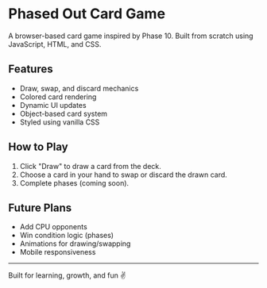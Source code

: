 # Phased Out Card Game

A browser-based card game inspired by Phase 10. Built from scratch using JavaScript, HTML, and CSS.

## Features
- Draw, swap, and discard mechanics
- Colored card rendering
- Dynamic UI updates
- Object-based card system
- Styled using vanilla CSS

## How to Play
1. Click "Draw" to draw a card from the deck.
2. Choose a card in your hand to swap or discard the drawn card.
3. Complete phases (coming soon).

## Future Plans
- Add CPU opponents
- Win condition logic (phases)
- Animations for drawing/swapping
- Mobile responsiveness

---

Built for learning, growth, and fun ✌️


